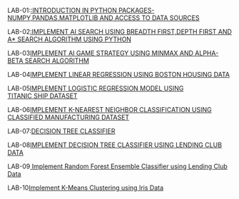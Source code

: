LAB-01:[:INTRODUCTION IN PYTHON PACKAGES-NUMPY,PANDAS,MATPLOTLIB AND ACCESS TO DATA SOURCES](https://github.com/NandhiniVugge/AIML/blob/main/AIML_LAB_1.ipynb)

LAB-02[:IMPLEMENT AI SEARCH USING BREADTH FIRST,DEPTH FIRST AND A* SEARCH ALGORITHM USING PYTHON](https://github.com/NandhiniVugge/AIML/blob/main/AIML_LAB_02.ipynb)

LAB-03[IMPLEMENT AI GAME STRATEGY USING MINMAX AND ALPHA-BETA SEARCH ALGORITHM](https://github.com/NandhiniVugge/AIML/blob/main/AIML_LAB_03.ipynb)

LAB-04[IMPLEMENT LINEAR REGRESSION USING BOSTON HOUSING DATA](https://github.com/NandhiniVugge/AIML/blob/main/AIML_LAB_04.ipynb)

LAB-05[IMPLEMENT LOGISTIC REGRESSION MODEL USING TITANIC SHIP DATASET](https://github.com/NandhiniVugge/AIML/blob/main/AIML_LAB_05.ipynb)

LAB-06[IMPLEMENT K-NEAREST NEIGHBOR CLASSIFICATION USING CLASSIFIED MANUFACTURING DATASET](https://github.com/NandhiniVugge/AIML/blob/main/AIML_LAB_06.ipynb)

LAB-07:[DECISION TREE CLASSIFIER](https://github.com/NandhiniVugge/AIML/blob/main/lab_7.ipynb)

LAB-08[IMPLEMENT DECISION TREE CLASSIFIER USING LENDING CLUB DATA](https://github.com/NandhiniVugge/AIML/blob/main/AIML_LAB_08.ipynb)

LAB-09[ Implement Random Forest Ensemble Classifier using Lending Club Data](https://github.com/NandhiniVugge/AIML/blob/main/Lab_09.ipynb)

LAB-10[Implement K-Means Clustering using Iris Data](https://github.com/NandhiniVugge/AIML/blob/main/lab_10_ipynb.ipynb)
